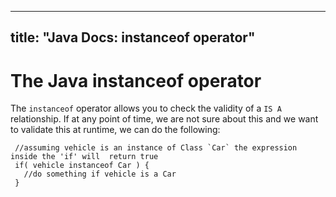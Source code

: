 
---
title: "Java Docs: instanceof operator"
---

# The Java instanceof operator

The `instanceof` operator allows you to check the validity of a `IS A` relationship. If at any point of time, we are not sure about this and we want to validate this at runtime, we can do the following:

     //assuming vehicle is an instance of Class `Car` the expression inside the 'if' will  return true
     if( vehicle instanceof Car ) {
       //do something if vehicle is a Car
     }
